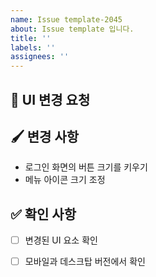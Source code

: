 ```yaml
---
name: Issue template-2045
about: Issue template 입니다.
title: ''
labels: ''
assignees: ''
---
```

## 🎨 UI 변경 요청  
[//]: # (UI 변경 요청 사항에 대해 작성합니다.)  
  
## 🖌 변경 사항  
- 로그인 화면의 버튼 크기를 키우기  
- 메뉴 아이콘 크기 조정  
  
## ✅ 확인 사항  
- [ ] 변경된 UI 요소 확인  
- [ ] 모바일과 데스크탑 버전에서 확인  
  
